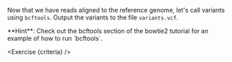 <script>
/*
	bowtie2 -x $REF -U reads.fq -S aligned.sam; samtools sort -o aligned.sorted.bam aligned.sam; bcftools mpileup -f $REF_FASTA aligned.sorted.bam | bcftools call -m -v -Ov -o variants.vcf -
*/

import Link from "components/Link.svelte";
import Alert from "components/Alert.svelte";
import Exercise from "./components/Exercise.svelte";

let criteria = [
{
	name: "File <code>variants.vcf</code> exists (make sure to output a <strong>VCF file</strong>, not a BCF)",
	checks: [{
		type: "file",
		path: "variants.vcf",
		action: "exists",
	}]
},
{
	name: "File <code>variants.vcf</code> contains variants called using <code>bcftools</code>",
	checks: [{
		type: "file",
		path: "variants.vcf",
		action: "contents",
		command: "bcftools mpileup -f $REF_FASTA aligned.sorted.bam | bcftools call -m -v -Ov -",
		filter: d => d.split("\n").filter(l => !l.startsWith("#")).join("\n")
	}]
}];
</script>

Now that we have reads aligned to the reference genome, let's call variants using `bcftools`. Output the variants to the file `variants.vcf`.

<Alert>
	**Hint**: Check out the <Link href="/tutorials?id=bowtie2-intro&step=6">bcftools section</Link> of the bowtie2 tutorial for an example of how to run `bcftools`.
</Alert>

<Exercise {criteria} />
